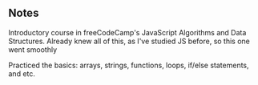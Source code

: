 ## Notes

Introductory course in freeCodeCamp's JavaScript Algorithms and Data Structures.
Already knew all of this, as I've studied JS before, so this one went smoothly

Practiced the basics: arrays, strings, functions, loops, if/else statements, and etc.